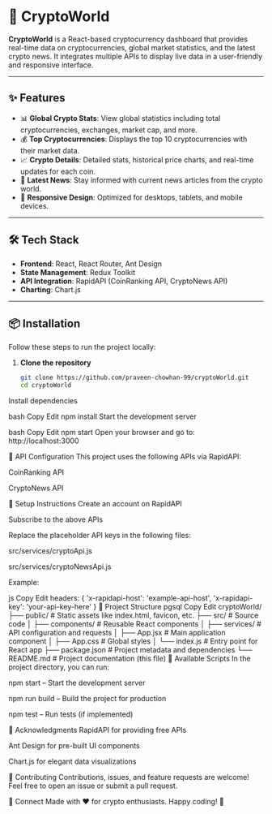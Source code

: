 # 🚀 CryptoWorld

**CryptoWorld** is a React-based cryptocurrency dashboard that provides real-time data on cryptocurrencies, global market statistics, and the latest crypto news. It integrates multiple APIs to display live data in a user-friendly and responsive interface.

---

## ✨ Features

- 📊 **Global Crypto Stats**: View global statistics including total cryptocurrencies, exchanges, market cap, and more.
- 💰 **Top Cryptocurrencies**: Displays the top 10 cryptocurrencies with their market data.
- 📈 **Crypto Details**: Detailed stats, historical price charts, and real-time updates for each coin.
- 📰 **Latest News**: Stay informed with current news articles from the crypto world.
- 📱 **Responsive Design**: Optimized for desktops, tablets, and mobile devices.

---

## 🛠️ Tech Stack

- **Frontend**: React, React Router, Ant Design  
- **State Management**: Redux Toolkit  
- **API Integration**: RapidAPI (CoinRanking API, CryptoNews API)  
- **Charting**: Chart.js  

---

## 📦 Installation

Follow these steps to run the project locally:

1. **Clone the repository**
   ```bash
   git clone https://github.com/praveen-chowhan-99/cryptoWorld.git
   cd cryptoWorld
Install dependencies

bash
Copy
Edit
npm install
Start the development server

bash
Copy
Edit
npm start
Open your browser and go to:
http://localhost:3000

🔑 API Configuration
This project uses the following APIs via RapidAPI:

CoinRanking API

CryptoNews API

🔧 Setup Instructions
Create an account on RapidAPI

Subscribe to the above APIs

Replace the placeholder API keys in the following files:

src/services/cryptoApi.js

src/services/cryptoNewsApi.js

Example:

js
Copy
Edit
headers: {
  'x-rapidapi-host': 'example-api-host',
  'x-rapidapi-key': 'your-api-key-here'
}
📁 Project Structure
pgsql
Copy
Edit
cryptoWorld/
├── public/ # Static assets like index.html, favicon, etc.
├── src/ # Source code
│ ├── components/ # Reusable React components
│ ├── services/ # API configuration and requests
│ ├── App.jsx # Main application component
│ ├── App.css # Global styles
│ └── index.js # Entry point for React app
├── package.json # Project metadata and dependencies
└── README.md # Project documentation (this file)
📜 Available Scripts
In the project directory, you can run:

npm start – Start the development server

npm run build – Build the project for production

npm test – Run tests (if implemented)

🙏 Acknowledgments
RapidAPI for providing free APIs

Ant Design for pre-built UI components

Chart.js for elegant data visualizations

🤝 Contributing
Contributions, issues, and feature requests are welcome!
Feel free to open an issue or submit a pull request.

🔗 Connect
Made with ❤️ for crypto enthusiasts.
Happy coding! 🚀
